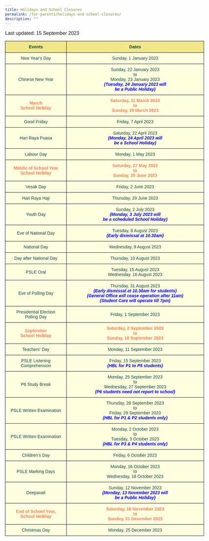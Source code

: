```yaml
---
title: Holidays and School Closures
permalink: /for-parents/holidays-and-school-closures/
description: ""
---
```

<p style="font-family:Arial, sans-serif; font-size:16px">Last updated: 15 September 2023</p>

<style type="text/css">
.tg  {border-collapse:collapse;border-spacing:0;margin:0px auto;}
.tg td{border-color:black;border-style:solid;border-width:1px;font-family:Arial, sans-serif;font-size:14px;
  overflow:hidden;padding:10px 5px;word-break:normal;}
.tg th{border-color:black;border-style:solid;border-width:1px;font-family:Arial, sans-serif;font-size:14px;
  font-weight:normal;overflow:hidden;padding:10px 5px;word-break:normal;}
.tg .tg-yhj4{background-color:#FFFFE0;color:#0C463A;text-align:center;vertical-align:middle}
.tg .tg-yhj7{background-color:#F0E68C;color:#0C463A;text-align:center;vertical-align:middle}
.tg .tg-yhj8{background-color:#FFFFE0;color:#0C463A;text-align:center;vertical-align:middle}
</style>
<!--<table class="tg">-->
	
<table class="tg" style="undefined; table-layout: fixed; width: 650px">
<colgroup>
<col style="width: 200px">
	<col style="width: 450px">
</colgroup>

<tbody>
  <tr>
    <td class="tg-yhj7"><b>Events</b><br></td>
		<td class="tg-yhj7"><b>Dates</b><br></td>
  </tr>
	<tr>
    <td class="tg-yhj8">New Year's Day<br></td>
    <td class="tg-yhj8">Sunday, 1 January 2023<br></td>
  </tr>
	<tr>
    <td class="tg-yhj8">Chinese New Year<br></td>
    <td class="tg-yhj8">Sunday, 22 January 2023<br>to<br>Monday, 23 January 2023<br><b style="color:blue"><em>(Tuesday, 24 January 2023 will<br>be a Public Holiday)</em></b></td>
 </tr>
<tr><td class="tg-yhj8"><b style="color:#FF7F50">March<br>School Holiday<br></b></td>
		<td class="tg-yhj8"><b style="color:#FF7F50">Saturday, 11 March 2023<br>to<br>Sunday, 19 March 2023</b></td>
</tr>
		<tr>
    <td class="tg-yhj8">Good Friday<br></td>
    <td class="tg-yhj8">Friday, 7 April 2023<br>
	</td></tr>
	<tr>
    <td class="tg-yhj8">Hari Raya Puasa<br></td>
    <td class="tg-yhj8">Saturday, 22 April 2023<br><b style="color:blue"><em>(Monday, 24 April 2023 will<br>be a School Holiday)</em></b>
	</td></tr>
	<tr>
    <td class="tg-yhj8">Labour Day<br></td>
    <td class="tg-yhj8">Monday, 1 May 2023<br>
	</td>
	</tr>
	<tr><td class="tg-yhj8"><b style="color:#FF7F50">Middle of School Year<br>School Holiday<br></b></td>
		<td class="tg-yhj8"><b style="color:#FF7F50">Saturday, 27 May 2023<br>to<br>Sunday, 25 June 2023</b></td>
	</tr>
	<tr>
    <td class="tg-yhj8">Vesak Day<br></td>
    <td class="tg-yhj8">Friday, 2 June 2023<br>
	</td>
	</tr>
	<tr>
    <td class="tg-yhj8">Hari Raya Haji<br></td>
    <td class="tg-yhj8">Thursday, 29 June 2023<br>
	</td>
	</tr>
	<tr>
    <td class="tg-yhj8">Youth Day<br></td>
    <td class="tg-yhj8">Sunday, 2 July 2023<br><b style="color:blue"><em>(Monday, 3 July 2023 will<br>be a scheduled School Holiday)</em></b></td>
	</tr>
	<tr>
    <td class="tg-yhj8">Eve of National Day<br></td>
    <td class="tg-yhj8">Tuesday, 8 August 2023<br><b style="color:blue"><em>(Early dismissal at 10.30am)</em></b></td>
  </tr>
  <tr>
    <td class="tg-yhj8">National Day<br></td>
    <td class="tg-yhj8">Wednesday, 9 August 2023<br></td>
  </tr>
	<tr>
    <td class="tg-yhj8">Day after National Day<br></td>
    <td class="tg-yhj8">Thursday, 10 August 2023<br></td>
  </tr>
	<tr>
    <td class="tg-yhj8">PSLE Oral<br></td>
    <td class="tg-yhj8">Tuesday, 15 August 2023<br>Wednesday. 16 August 2023</td>
  </tr>
	<tr>
    <td class="tg-yhj8">Eve of Polling Day<br></td>
    <td class="tg-yhj8">Thursday, 31 August 2023<br><b style="color:blue"><em>(Early dismissal at 10.30am for students)<br>(General Office will cease operation after 11am)<br>(Student Care will operate till 7pm)</em></b></td>
  </tr>
	<tr>
    <td class="tg-yhj8">Presidential Election<br> Polling Day<br></td>
    <td class="tg-yhj8">Friday, 1 September 2023</td>
  </tr>
	<tr>
		<td class="tg-yhj8"><b style="color:#FF7F50">September<br>School Holiday<br></b></td>
		<td class="tg-yhj8"><b style="color:#FF7F50">Saturday, 2 September 2023<br>to<br>Sunday, 10 September 2023</b></td>
		</tr><tr>
    <td class="tg-yhj8">Teachers' Day<br></td>
    <td class="tg-yhj8">Monday, 11 September 2023<br></td>
  </tr>
	 <tr>
    <td class="tg-yhj8">PSLE Listening Comprehension<br></td>
    <td class="tg-yhj8">Friday, 15 September 2023<br><b style="color:blue"><em>(HBL for P1 to P5 students)<br></em></b></td>
  </tr>
 <tr>
    <td class="tg-yhj8">P6 Study Break<br></td>
    <td class="tg-yhj8">Monday, 25 September 2023<br>to<br>Wednesday, 27 September 2023<br><b style="color:blue"><em>(P6 students need not report to school)<br></em></b></td>
  </tr>
<tr>
 <td class="tg-yhj8">PSLE Written Examination<br></td>
 <td class="tg-yhj8">Thursday, 28 September 2023<br>to<br>Friday, 29 September 2023<br><b style="color:blue"><em>(HBL for P1 &amp; P2 students only)<br></em></b></td>
</tr>
<tr>
 <td class="tg-yhj8">PSLE Written Examination<br></td>
 <td class="tg-yhj8">Monday, 2 October 2023<br>to<br>Tuesday, 3 October 2023<br><b style="color:blue"><em>(HBL for P3 &amp; P4 students only)<br></em></b></td>
</tr>
<tr>
  <td class="tg-yhj8">Children's Day<br></td>
  <td class="tg-yhj8">Friday, 6 October 2023</td>
</tr>
<tr>
  <td class="tg-yhj8">PSLE Marking Days<br></td>
  <td class="tg-yhj8">Monday, 16 October 2023<br>to<br>Wednesday, 18 October 2023</td>
</tr>
<tr>
    <td class="tg-yhj8">Deepavali<br></td>
    <td class="tg-yhj8">Sunday, 12 November 2023<br><b style="color:blue"><em>(Monday, 13 November 2023 will<br>be a Public Holiday)</em></b></td>
</tr>
<tr>
		<td class="tg-yhj8"><b style="color:#FF7F50">End of School Year,<br>School Holiday<br></b></td>
		<td class="tg-yhj8"><b style="color:#FF7F50">Saturday, 18 November 2023<br>to<br>Sunday, 31 December 2023</b></td>
</tr>
<tr>
    <td class="tg-yhj8">Christmas Day<br></td>
		<td class="tg-yhj8">Monday, 25 December 2023</td>
</tr>
</tbody>
</table>